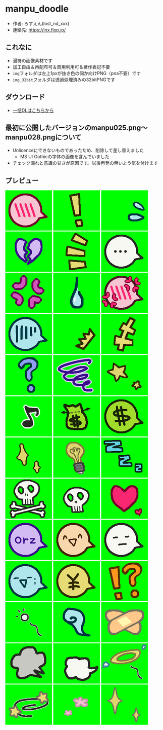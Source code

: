 # manpu_doodle
* 作者: ろすえん(lost_nd_xxx)
* 連絡先: https://lnx.flop.jp/

## これなに
* 漫符の画像素材です
* 加工自由＆再配布可＆商用利用可＆著作表記不要
* `img`フォルダは左上1pxが抜き色の伺か向けPNG（pna不要）です
* `img_32bit`フォルダは透過処理済みの32bitPNGです

## ダウンロード
* [一括DLはこちらから](https://github.com/lost-nd-xxx/manpu_doodle/archive/refs/heads/main.zip)

## 最初に公開したバージョンのmanpu025.png～manpu028.pngについて
* Unlicenceにできないものであったため、削除して差し替えました
  * MS UI Gothicの字体の画像を含んでいました
* チェック漏れと意識の甘さが原因です。以後再発の無いよう気を付けます

## プレビュー
![manpu001.png](img/manpu001.png)
![manpu002.png](img/manpu002.png)
![manpu003.png](img/manpu003.png)
![manpu004.png](img/manpu004.png)
![manpu005.png](img/manpu005.png)
![manpu006.png](img/manpu006.png)
![manpu007.png](img/manpu007.png)
![manpu008.png](img/manpu008.png)
![manpu009.png](img/manpu009.png)
![manpu010.png](img/manpu010.png)
![manpu011.png](img/manpu011.png)
![manpu012.png](img/manpu012.png)
![manpu013.png](img/manpu013.png)
![manpu014.png](img/manpu014.png)
![manpu015.png](img/manpu015.png)
![manpu016.png](img/manpu016.png)
![manpu017.png](img/manpu017.png)
![manpu018.png](img/manpu018.png)
![manpu019.png](img/manpu019.png)
![manpu020.png](img/manpu020.png)
![manpu021.png](img/manpu021.png)
![manpu022.png](img/manpu022.png)
![manpu023.png](img/manpu023.png)
![manpu024.png](img/manpu024.png)
![manpu025.png](img/manpu025.png)
![manpu026.png](img/manpu026.png)
![manpu027.png](img/manpu027.png)
![manpu028.png](img/manpu028.png)
![manpu029.png](img/manpu029.png)
![manpu030.png](img/manpu030.png)
![manpu031.png](img/manpu031.png)
![manpu032.png](img/manpu032.png)
![manpu033.png](img/manpu033.png)
![manpu034.png](img/manpu034.png)
![manpu035.png](img/manpu035.png)
![manpu036.png](img/manpu036.png)
![manpu037.png](img/manpu037.png)
![manpu038.png](img/manpu038.png)
![manpu039.png](img/manpu039.png)
